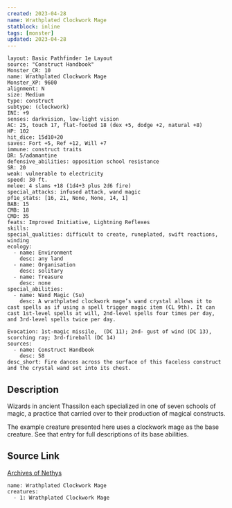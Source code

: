 ```yaml
---
created: 2023-04-28
name: Wrathplated Clockwork Mage
statblock: inline
tags: [monster]
updated: 2023-04-28
---
```

```statblock
layout: Basic Pathfinder 1e Layout
source: "Construct Handbook"
Monster_CR: 10
name: Wrathplated Clockwork Mage
Monster_XP: 9600
alignment: N
size: Medium
type: construct
subtype: (clockwork)
INI: +9
senses: darkvision, low-light vision
AC: 25, touch 17, flat-footed 18 (dex +5, dodge +2, natural +8)
HP: 102
hit_dice: 15d10+20
saves: Fort +5, Ref +12, Will +7
immune: construct traits
DR: 5/adamantine
defensive_abilities: opposition school resistance
SR: 20
weak: vulnerable to electricity
speed: 30 ft.
melee: 4 slams +18 (1d4+3 plus 2d6 fire)
special_attacks: infused attack, wand magic
pf1e_stats: [16, 21, None, None, 14, 1]
BAB: 15
CMB: 18
CMD: 35
feats: Improved Initiative, Lightning Reflexes
skills: 
special_qualities: difficult to create, runeplated, swift reactions, winding
ecology:
  - name: Environment
    desc: any land
  - name: Organisation
    desc: solitary
  - name: Treasure
    desc: none
special_abilities:
  - name: Wand Magic (Su)
    desc: A wrathplated clockwork mage’s wand crystal allows it to cast spells as if using a spell trigger magic item (CL 9th). It can cast 1st-level spells at will, 2nd-level spells four times per day, and 3rd-level spells twice per day.

Evocation: 1st-magic missile,  (DC 11); 2nd- gust of wind (DC 13), scorching ray; 3rd-fireball (DC 14)
sources:
  - name: Construct Handbook
    desc: 58
desc_short: Fire dances across the surface of this faceless construct and the crystal wand set into its chest.
```
## Description
Wizards in ancient Thassilon each specialized in one of seven schools of magic, a practice that carried over to their production of magical constructs.

 The example creature presented here uses a clockwork mage as the base creature. See that entry for full descriptions of its base abilities.
## Source Link
[Archives of Nethys](https://aonprd.com/MonsterDisplay.aspx?ItemName=Wrathplated%20Clockwork%20Mage)
```encounter-table
name: Wrathplated Clockwork Mage
creatures:
  - 1: Wrathplated Clockwork Mage
```
